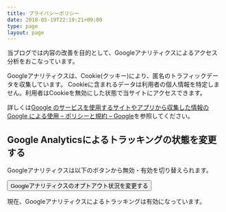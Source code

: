 ```yaml
---
title: プライバシーポリシー
date: 2018-05-19T22:19:21+09:00
type: page
layout: page
---
```


<script>
  function toggleGAOptoutStatus() {
    if (gaOptout.isGADisabled()) {
      gaOptout.enableGA();
      return;
    }

    gaOptout.disableGA();
  }

  function showGAOptoutStatus() {
    const outputElement = document.querySelector('#google-analytics-tracking-status')
      .querySelector('output');

    outputElement.textContent = gaOptout.isGADisabled() ? '無効' : '有効';
  }

  function onClickGAOptoutButton() {
    toggleGAOptoutStatus();
    showGAOptoutStatus();
  }

  document.addEventListener('DOMContentLoaded', showGAOptoutStatus);
</script>

当ブログでは内容の改善を目的として、Googleアナリティクスによるアクセス分析をおこなっています。

Googleアナリティクスは、Cookie(クッキー)により、匿名のトラフィックデータを収集しています。
Cookieに含まれるデータは利用者の個人情報を特定しません。利用者はCookieを無効にした状態で当サイトにアクセスできます。

詳しくは[Google のサービスを使用するサイトやアプリから収集した情報の Google による使用 – ポリシーと規約 – Google](https://policies.google.com/technologies/partner-sites)を参照してください。

## Google Analyticsによるトラッキングの状態を変更する

Googleアナリティクスは以下のボタンから無効・有効を切り替えられます。

<button onclick="onClickGAOptoutButton()">Googleアナリティクスのオプトアウト状況を変更する</button>

<div id="google-analytics-tracking-status">
  現在、Googleアナリティクスによるトラッキングは<output>有効</output>になっています。
</div>
